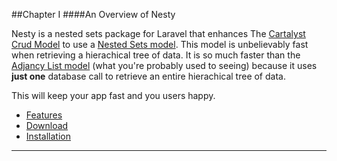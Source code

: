 ##Chapter I
####An Overview of Nesty

Nesty is a nested sets package for Laravel that enhances The [Cartalyst Crud Model](https://github.com/cartalyst/crud) to use a [Nested Sets model](http://en.wikipedia.org/wiki/Nested_set_model). This model is unbelievably fast when retrieving a hierachical tree of data. It is so much faster than the [Adjancy List model](http://en.wikipedia.org/wiki/Adjacency_list) (what you're probably used to seeing) because it uses **just one** database call to retrieve an entire hierachical tree of data.

This will keep your app fast and you users happy.

* [Features](#features "/manuals/nesty/introduction/features")
* [Download](#download "/manuals/nesty/introduction/download")
* [Installation](#installation "/manuals/nesty/introduction/installation")

----------
